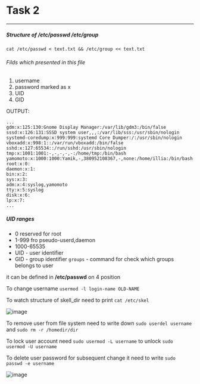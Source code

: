 # Task 2
---
##### Structure of /etc/passwd /etc/group
`cat /etc/passwd < text.txt && /etc/group << text.txt`

###### Filds which presented in this file
 1. username
 1. password marked as x
 1. UID
 1. GID
 
OUTPUT:
```
...
gdm:x:125:130:Gnome Display Manager:/var/lib/gdm3:/bin/false
sssd:x:126:131:SSSD system user,,,:/var/lib/sss:/usr/sbin/nologin
systemd-coredump:x:999:999:systemd Core Dumper:/:/usr/sbin/nologin
vboxadd:x:998:1::/var/run/vboxadd:/bin/false
sshd:x:127:65534::/run/sshd:/usr/sbin/nologin
tmp:x:1001:1001:-,-,-,-,-:/home/tmp:/bin/bash
yamomoto:x:1000:1000:Yamik,-,380952108367,-,none:/home/illia:/bin/bash
root:x:0:
daemon:x:1:
bin:x:2:
sys:x:3:
adm:x:4:syslog,yamomoto
tty:x:5:syslog
disk:x:6:
lp:x:7:
...
```

##### UID ranges
- 0 reserved for root
- 1-999 fro pseudo-userd,daemon
- 1000-65535 
- UID - user identifier
- GID - group identifier
 `groups` - command for check which groups belongs to user
 
 it can be defined in **/etc/passwd** on 4 position
 
 To change username `usermod -l login-name OLD-NAME`

To watch structure of skell_dir need to print `cat /etc/skel`

![image](https://user-images.githubusercontent.com/98917290/161426854-2eea4dcc-5c59-40bb-81be-f8e646589462.png)

To remove user from file system need to write down `sudo userdel username` and `sudo rm -r /homedir/dir`

To lock user account need `sudo usermod -L username` to unlock `sudo usermod -U username`

To delete user password for subsequent change it need to write `sudo passwd -e username`

![image](https://user-images.githubusercontent.com/98917290/161426890-5137ef91-766c-4e8f-a09d-070e85af01ec.png)

